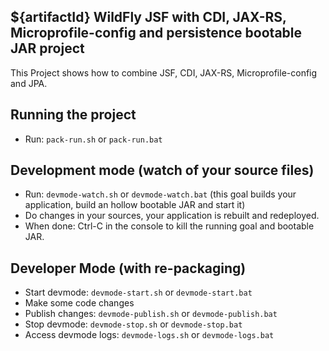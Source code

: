 ## ${artifactId} WildFly JSF with CDI, JAX-RS, Microprofile-config and persistence bootable JAR project

This Project shows how to combine JSF, CDI, JAX-RS, Microprofile-config  and JPA. 

## Running the project
* Run: `pack-run.sh` or `pack-run.bat`


## Development mode (watch of your source files)
* Run: `devmode-watch.sh` or `devmode-watch.bat` (this goal builds your application, build an hollow bootable JAR and start it)
* Do changes in your sources, your application is rebuilt and redeployed.
* When done: Ctrl-C in the console to kill the running goal and bootable JAR.



## Developer Mode  (with re-packaging)
* Start devmode: `devmode-start.sh` or `devmode-start.bat`
* Make some code changes
* Publish changes: `devmode-publish.sh` or `devmode-publish.bat`
* Stop devmode: `devmode-stop.sh` or `devmode-stop.bat`
* Access devmode logs: `devmode-logs.sh` or `devmode-logs.bat`